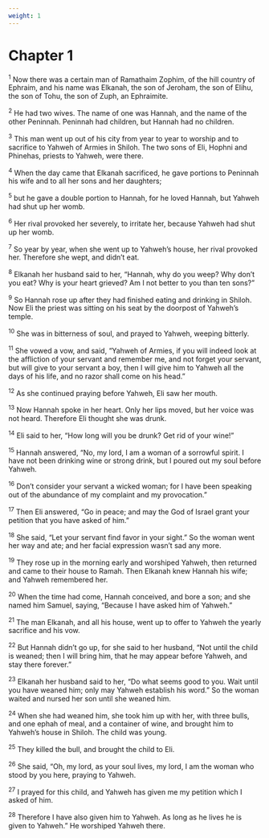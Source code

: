 ```yaml
---
weight: 1
---
```


# Chapter 1

<sup>1</sup> Now there was a certain man of Ramathaim Zophim, of the hill country of Ephraim, and his name was Elkanah, the son of Jeroham, the son of Elihu, the son of Tohu, the son of Zuph, an Ephraimite. 

<sup>2</sup> He had two wives. The name of one was Hannah, and the name of the other Peninnah. Peninnah had children, but Hannah had no children. 

<sup>3</sup> This man went up out of his city from year to year to worship and to sacrifice to Yahweh of Armies in Shiloh. The two sons of Eli, Hophni and Phinehas, priests to Yahweh, were there. 

<sup>4</sup> When the day came that Elkanah sacrificed, he gave portions to Peninnah his wife and to all her sons and her daughters; 

<sup>5</sup> but he gave a double portion to Hannah, for he loved Hannah, but Yahweh had shut up her womb. 

<sup>6</sup> Her rival provoked her severely, to irritate her, because Yahweh had shut up her womb. 

<sup>7</sup> So year by year, when she went up to Yahweh’s house, her rival provoked her. Therefore she wept, and didn’t eat. 

<sup>8</sup> Elkanah her husband said to her, “Hannah, why do you weep? Why don’t you eat? Why is your heart grieved? Am I not better to you than ten sons?” 

<sup>9</sup> So Hannah rose up after they had finished eating and drinking in Shiloh. Now Eli the priest was sitting on his seat by the doorpost of Yahweh’s temple. 

<sup>10</sup> She was in bitterness of soul, and prayed to Yahweh, weeping bitterly. 

<sup>11</sup> She vowed a vow, and said, “Yahweh of Armies, if you will indeed look at the affliction of your servant and remember me, and not forget your servant, but will give to your servant a boy, then I will give him to Yahweh all the days of his life, and no razor shall come on his head.” 

<sup>12</sup> As she continued praying before Yahweh, Eli saw her mouth. 

<sup>13</sup> Now Hannah spoke in her heart. Only her lips moved, but her voice was not heard. Therefore Eli thought she was drunk. 

<sup>14</sup> Eli said to her, “How long will you be drunk? Get rid of your wine!” 

<sup>15</sup> Hannah answered, “No, my lord, I am a woman of a sorrowful spirit. I have not been drinking wine or strong drink, but I poured out my soul before Yahweh. 

<sup>16</sup> Don’t consider your servant a wicked woman; for I have been speaking out of the abundance of my complaint and my provocation.” 

<sup>17</sup> Then Eli answered, “Go in peace; and may the God of Israel grant your petition that you have asked of him.” 

<sup>18</sup> She said, “Let your servant find favor in your sight.” So the woman went her way and ate; and her facial expression wasn’t sad any more. 

<sup>19</sup> They rose up in the morning early and worshiped Yahweh, then returned and came to their house to Ramah. Then Elkanah knew Hannah his wife; and Yahweh remembered her. 

<sup>20</sup> When the time had come, Hannah conceived, and bore a son; and she named him Samuel, saying, “Because I have asked him of Yahweh.” 

<sup>21</sup> The man Elkanah, and all his house, went up to offer to Yahweh the yearly sacrifice and his vow. 

<sup>22</sup> But Hannah didn’t go up, for she said to her husband, “Not until the child is weaned; then I will bring him, that he may appear before Yahweh, and stay there forever.” 

<sup>23</sup> Elkanah her husband said to her, “Do what seems good to you. Wait until you have weaned him; only may Yahweh establish his word.” So the woman waited and nursed her son until she weaned him. 

<sup>24</sup> When she had weaned him, she took him up with her, with three bulls, and one ephah of meal, and a container of wine, and brought him to Yahweh’s house in Shiloh. The child was young. 

<sup>25</sup> They killed the bull, and brought the child to Eli. 

<sup>26</sup> She said, “Oh, my lord, as your soul lives, my lord, I am the woman who stood by you here, praying to Yahweh. 

<sup>27</sup> I prayed for this child, and Yahweh has given me my petition which I asked of him. 

<sup>28</sup> Therefore I have also given him to Yahweh. As long as he lives he is given to Yahweh.” He worshiped Yahweh there. 


